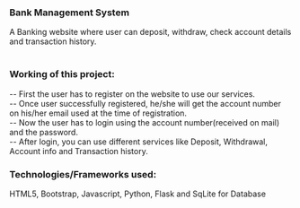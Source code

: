 <h3>Bank Management System</h3>
A Banking website where user can deposit, withdraw, check account details and transaction history.</br>
</br>

<h3>Working of this project:</h3>
-- First the user has to register on the website to use our services.</br>
-- Once user successfully registered, he/she will get the account number on his/her email used at the time of registration.</br>
-- Now the user has to login using the account number(received on mail) and the password.</br>
-- After login, you can use different services like Deposit, Withdrawal, Account info and Transaction history.
<br>

<h3>Technologies/Frameworks used:</h3>
HTML5, Bootstrap, Javascript, Python, Flask and SqLite for Database
<br>
